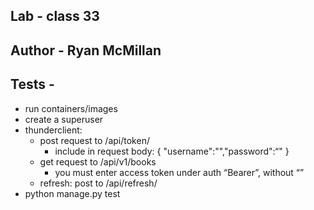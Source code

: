 ## Lab - class 33
## Author - Ryan McMillan
## Tests - 
  - run containers/images
  - create a superuser
  - thunderclient: 
    - post request to /api/token/
        - include in request body: {
        "username":"<your username>","password":“<your password>"
	      }
    - get request to /api/v1/books
        - you must enter access token under auth “Bearer”, without “”
    - refresh: post to /api/refresh/
  - python manage.py test